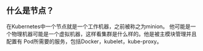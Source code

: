 ## 什么是节点？
在Kubernetes中一个节点就是一个工作机器，之前被称之为minion。 他可能是一个物理机器可能是一个虚拟机器，这样看集群是什么样的。他是被主模块管理并且配置有
Pod所需要的服务，包括Docker，kubelet，kube-proxy。
